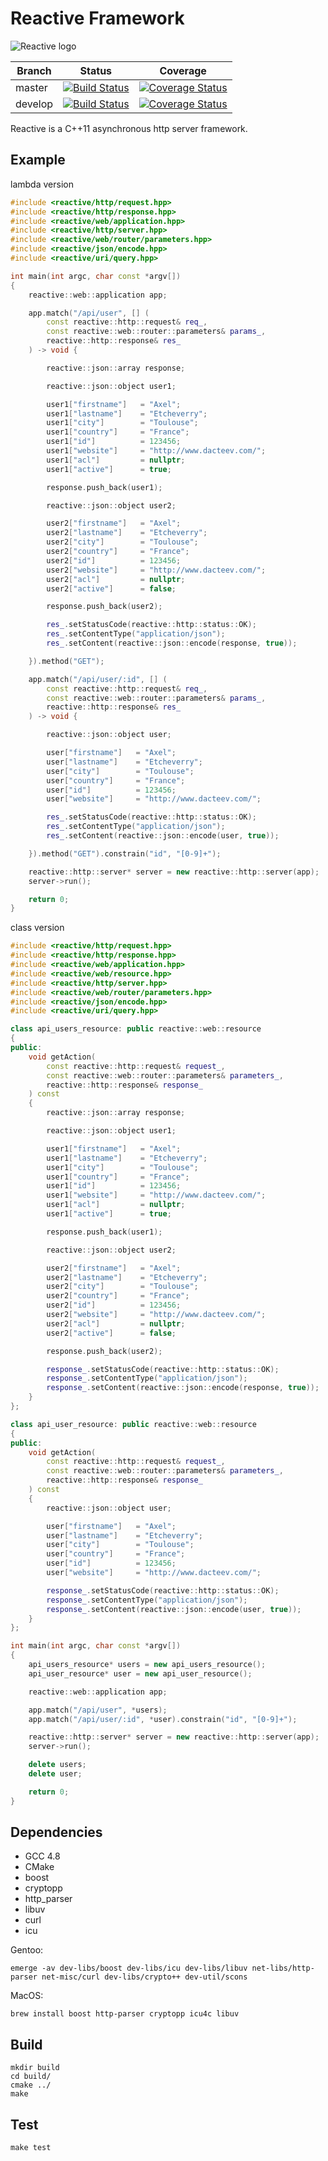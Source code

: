 Reactive Framework
==================

![Reactive logo](_resources/logo.png?raw=true "Reactive logo")

| Branch  | Status | Coverage |
|---------|--------|----------|
| master  | [![Build Status](https://travis-ci.org/ReactiveFramework/ReactiveFramework.svg?branch=master)](https://travis-ci.org/ReactiveFramework/ReactiveFramework) | [![Coverage Status](https://coveralls.io/repos/github/ReactiveFramework/ReactiveFramework/badge.svg?branch=master)](https://coveralls.io/github/ReactiveFramework/ReactiveFramework?branch=master) |
| develop | [![Build Status](https://travis-ci.org/ReactiveFramework/ReactiveFramework.svg?branch=develop)](https://travis-ci.org/ReactiveFramework/ReactiveFramework) | [![Coverage Status](https://coveralls.io/repos/github/ReactiveFramework/ReactiveFramework/badge.svg?branch=develop)](https://coveralls.io/github/ReactiveFramework/ReactiveFramework?branch=develop) |


Reactive is a C++11 asynchronous http server framework.

Example
-------

lambda version
~~~cpp
#include <reactive/http/request.hpp>
#include <reactive/http/response.hpp>
#include <reactive/web/application.hpp>
#include <reactive/http/server.hpp>
#include <reactive/web/router/parameters.hpp>
#include <reactive/json/encode.hpp>
#include <reactive/uri/query.hpp>

int main(int argc, char const *argv[])
{
    reactive::web::application app;

    app.match("/api/user", [] (
        const reactive::http::request& req_,
        const reactive::web::router::parameters& params_,
        reactive::http::response& res_
    ) -> void {

        reactive::json::array response;

        reactive::json::object user1;

        user1["firstname"]   = "Axel";
        user1["lastname"]    = "Etcheverry";
        user1["city"]        = "Toulouse";
        user1["country"]     = "France";
        user1["id"]          = 123456;
        user1["website"]     = "http://www.dacteev.com/";
        user1["acl"]         = nullptr;
        user1["active"]      = true;

        response.push_back(user1);

        reactive::json::object user2;

        user2["firstname"]   = "Axel";
        user2["lastname"]    = "Etcheverry";
        user2["city"]        = "Toulouse";
        user2["country"]     = "France";
        user2["id"]          = 123456;
        user2["website"]     = "http://www.dacteev.com/";
        user2["acl"]         = nullptr;
        user2["active"]      = false;

        response.push_back(user2);

        res_.setStatusCode(reactive::http::status::OK);
        res_.setContentType("application/json");
        res_.setContent(reactive::json::encode(response, true));

    }).method("GET");

    app.match("/api/user/:id", [] (
        const reactive::http::request& req_,
        const reactive::web::router::parameters& params_,
        reactive::http::response& res_
    ) -> void {

        reactive::json::object user;

        user["firstname"]   = "Axel";
        user["lastname"]    = "Etcheverry";
        user["city"]        = "Toulouse";
        user["country"]     = "France";
        user["id"]          = 123456;
        user["website"]     = "http://www.dacteev.com/";

        res_.setStatusCode(reactive::http::status::OK);
        res_.setContentType("application/json");
        res_.setContent(reactive::json::encode(user, true));

    }).method("GET").constrain("id", "[0-9]+");

    reactive::http::server* server = new reactive::http::server(app);
    server->run();

    return 0;
}
~~~

class version
~~~cpp
#include <reactive/http/request.hpp>
#include <reactive/http/response.hpp>
#include <reactive/web/application.hpp>
#include <reactive/web/resource.hpp>
#include <reactive/http/server.hpp>
#include <reactive/web/router/parameters.hpp>
#include <reactive/json/encode.hpp>
#include <reactive/uri/query.hpp>

class api_users_resource: public reactive::web::resource
{
public:
    void getAction(
        const reactive::http::request& request_,
        const reactive::web::router::parameters& parameters_,
        reactive::http::response& response_
    ) const
    {
        reactive::json::array response;

        reactive::json::object user1;

        user1["firstname"]   = "Axel";
        user1["lastname"]    = "Etcheverry";
        user1["city"]        = "Toulouse";
        user1["country"]     = "France";
        user1["id"]          = 123456;
        user1["website"]     = "http://www.dacteev.com/";
        user1["acl"]         = nullptr;
        user1["active"]      = true;

        response.push_back(user1);

        reactive::json::object user2;

        user2["firstname"]   = "Axel";
        user2["lastname"]    = "Etcheverry";
        user2["city"]        = "Toulouse";
        user2["country"]     = "France";
        user2["id"]          = 123456;
        user2["website"]     = "http://www.dacteev.com/";
        user2["acl"]         = nullptr;
        user2["active"]      = false;

        response.push_back(user2);

        response_.setStatusCode(reactive::http::status::OK);
        response_.setContentType("application/json");
        response_.setContent(reactive::json::encode(response, true));
    }
};

class api_user_resource: public reactive::web::resource
{
public:
    void getAction(
        const reactive::http::request& request_,
        const reactive::web::router::parameters& parameters_,
        reactive::http::response& response_
    ) const
    {
        reactive::json::object user;

        user["firstname"]   = "Axel";
        user["lastname"]    = "Etcheverry";
        user["city"]        = "Toulouse";
        user["country"]     = "France";
        user["id"]          = 123456;
        user["website"]     = "http://www.dacteev.com/";

        response_.setStatusCode(reactive::http::status::OK);
        response_.setContentType("application/json");
        response_.setContent(reactive::json::encode(user, true));
    }
};

int main(int argc, char const *argv[])
{
    api_users_resource* users = new api_users_resource();
    api_user_resource* user = new api_user_resource();

    reactive::web::application app;

    app.match("/api/user", *users);
    app.match("/api/user/:id", *user).constrain("id", "[0-9]+");

    reactive::http::server* server = new reactive::http::server(app);
    server->run();

    delete users;
    delete user;

    return 0;
}

~~~

Dependencies
------------

* GCC 4.8
* CMake
* boost
* cryptopp
* http_parser
* libuv
* curl
* icu

Gentoo:
~~~shell
emerge -av dev-libs/boost dev-libs/icu dev-libs/libuv net-libs/http-parser net-misc/curl dev-libs/crypto++ dev-util/scons
~~~

MacOS:

~~~shell
brew install boost http-parser cryptopp icu4c libuv
~~~

Build
-----

~~~shell
mkdir build
cd build/
cmake ../
make
~~~

Test
----

~~~shell
make test
~~~

